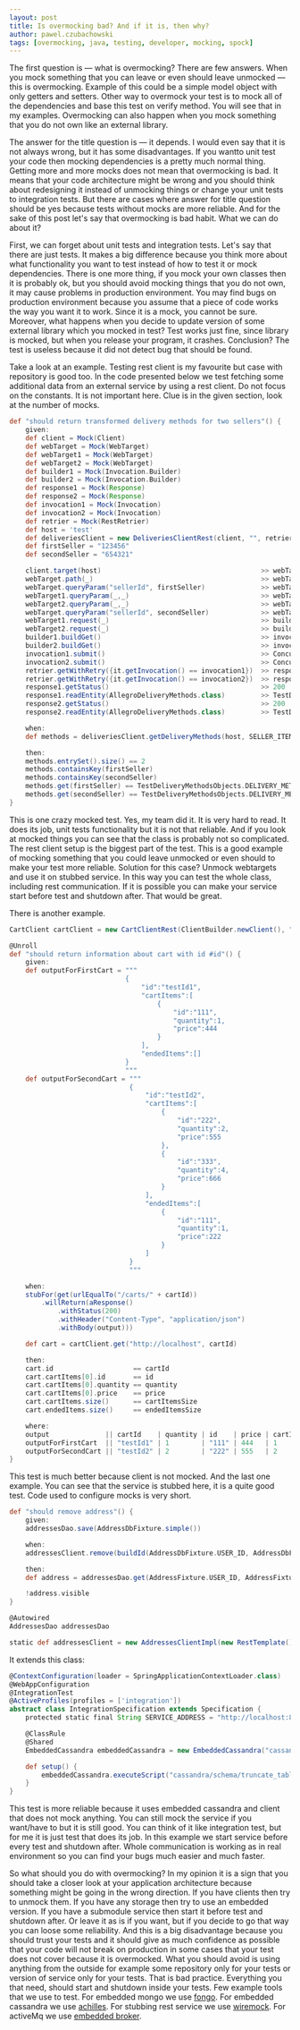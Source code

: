 ```yaml
---
layout: post
title: Is overmocking bad? And if it is, then why?
author: pawel.czubachowski
tags: [overmocking, java, testing, developer, mocking, spock]
---
```


The first question is — what is overmocking? There are few answers. When you mock something that you can leave or even
should leave unmocked — this is overmocking. Example of this could be a simple model object with only getters and
setters. Other way to overmock your test is to mock all of the dependencies and base this test on verify method.
You will see that in my examples. Overmocking can also happen when you mock something that you do not own like an external
library.

The answer for the title question is — it depends. I would even say that it is not always wrong, but it has some
disadvantages. If you wantto unit test your code then mocking dependencies is a pretty much normal thing. Getting
more and more mocks does not mean that overmocking is bad. It means that your code architecture might be wrong
and you should think about redesigning it instead of unmocking things or change your unit tests to integration tests. But
there are cases where answer for title question should be yes because tests without mocks are more reliable. And
for the sake of this post let's say that overmocking is bad habit. What we can do about it?

First, we can forget about unit tests and integration tests. Let's say that there are just tests. It makes
a big difference because you think more about what functionality you want to test instead of how to test it or mock
dependencies. There is one more thing, if you mock your own classes then it is probably ok, but you should
avoid mocking things that you do not own, it may cause problems in production environment. You may find bugs on production
environment because you assume that a piece of code works the way you want it to work. Since it is a mock, you cannot
be sure. Moreover, what happens when you decide to update version of some external library which you mocked in test?
Test works just fine, since library is mocked, but when you release your program, it crashes. Conclusion? The test is
useless because it did not detect bug that should be found.

Take a look at an example. Testing rest client is my favourite but case with repository is good too. In the code presented
below we test fetching some additional data from an external service by using a rest client. Do not focus on the constants.
It is not important here. Clue is in the given section, look at the number of mocks.

```groovy
def "should return transformed delivery methods for two sellers"() {
    given:
    def client = Mock(Client)
    def webTarget = Mock(WebTarget)
    def webTarget1 = Mock(WebTarget)
    def webTarget2 = Mock(WebTarget)
    def builder1 = Mock(Invocation.Builder)
    def builder2 = Mock(Invocation.Builder)
    def response1 = Mock(Response)
    def response2 = Mock(Response)
    def invocation1 = Mock(Invocation)
    def invocation2 = Mock(Invocation)
    def retrier = Mock(RestRetrier)
    def host = 'test'
    def deliveriesClient = new DeliveriesClientRest(client, "", retrier)
    def firstSeller = "123456"
    def secondSeller = "654321"

    client.target(host)                                        >> webTarget
    webTarget.path(_)                                          >> webTarget
    webTarget.queryParam("sellerId", firstSeller)              >> webTarget1
    webTarget1.queryParam(_,_)                                 >> webTarget1
    webTarget2.queryParam(_,_)                                 >> webTarget2
    webTarget.queryParam("sellerId", secondSeller)             >> webTarget2
    webTarget1.request(_)                                      >> builder1
    webTarget2.request(_)                                      >> builder2
    builder1.buildGet()                                        >> invocation1
    builder2.buildGet()                                        >> invocation2
    invocation1.submit()                                       >> ConcurrentUtils.constantFuture(response1)
    invocation2.submit()                                       >> ConcurrentUtils.constantFuture(response2)
    retrier.getWithRetry({it.getInvocation() == invocation1})  >> response1
    retrier.getWithRetry({it.getInvocation() == invocation2})  >> response2
    response1.getStatus()                                      >> 200
    response1.readEntity(AllegroDeliveryMethods.class)         >> TestDeliveryMethodsObjects.DELIVERY_METHODS_ONE_DELIVERY_METHOD
    response2.getStatus()                                      >> 200
    response2.readEntity(AllegroDeliveryMethods.class)         >> TestDeliveryMethodsObjects.DELIVERY_METHODS_ALL

    when:
    def methods = deliveriesClient.getDeliveryMethods(host, SELLER_ITEMS_TWO_SELLERS_THREE_ITEMS)

    then:
    methods.entrySet().size() == 2
    methods.containsKey(firstSeller)
    methods.containsKey(secondSeller)
    methods.get(firstSeller) == TestDeliveryMethodsObjects.DELIVERY_METHODS_ONE_DELIVERY_METHOD
    methods.get(secondSeller) == TestDeliveryMethodsObjects.DELIVERY_METHODS_ALL
}
```

This is one crazy mocked test. Yes, my team did it. It is very hard to read. It does its job, unit tests
functionality but it is not that reliable. And if you look at mocked things you can see that the class is probably
not so complicated. The rest client setup is the biggest part of the test. This is a good example of mocking something that you
could leave unmocked or even should to make your test more reliable. Solution for this case? Unmock webtargets
and use it on stubbed service. In this way you can test the whole class, including rest communication. If it is
possible you can make your service start before test and shutdown after. That would be great.

There is another example.

```groovy
CartClient cartClient = new CartClientRest(ClientBuilder.newClient(), "8089", new RestRetrier())

@Unroll
def "should return information about cart with id #id"() {
    given:
    def outputForFirstCart = """
                             {
                                 "id":"testId1",
                                 "cartItems":[
                                     {
                                         "id":"111",
                                         "quantity":1,
                                         "price":444
                                     }
                                 ],
                                 "endedItems":[]
                             }
                             """
    def outputForSecondCart = """
                              {
                                  "id":"testId2",
                                  "cartItems":[
                                      {
                                          "id":"222",
                                          "quantity":2,
                                          "price":555
                                      },
                                      {
                                          "id":"333",
                                          "quantity":4,
                                          "price":666
                                      }
                                  ],
                                  "endedItems":[
                                      {
                                          "id":"111",
                                          "quantity":1,
                                          "price":222
                                      }
                                  ]
                              }
                              """

    when:
    stubFor(get(urlEqualTo("/carts/" + cartId))
        .willReturn(aResponse()
            .withStatus(200)
            .withHeader("Content-Type", "application/json")
            .withBody(output)))

    def cart = cartClient.get("http://localhost", cartId)

    then:
    cart.id                    == cartId
    cart.cartItems[0].id       == id
    cart.cartItems[0].quantity == quantity
    cart.cartItems[0].price    == price
    cart.cartItems.size()      == cartItemsSize
    cart.endedItems.size()     == endedItemsSize

    where:
    output              || cartId    | quantity | id    | price | cartItemsSize | endedItemsSize
    outputForFirstCart  || "testId1" | 1        | "111" | 444   | 1             | 0
    outputForSecondCart || "testId2" | 2        | "222" | 555   | 2             | 1
}
```

This test is much better because client is not mocked. And the last one example. You can see that the service is stubbed
here, it is a quite good test. Code used to configure mocks is very short.

```groovy
def "should remove address"() {
    given:
    addressesDao.save(AddressDbFixture.simple())

    when:
    addressesClient.remove(buildId(AddressDbFixture.USER_ID, AddressDbFixture.ADDRESS_ID))

    then:
    def address = addressesDao.get(AddressFixture.USER_ID, AddressFixture.ADDRESS_ID)

    !address.visible
}

@Autowired
AddressesDao addressesDao

static def addressesClient = new AddressesClientImpl(new RestTemplate(), SERVICE_ADDRESS)
```

It extends this class:

```groovy
@ContextConfiguration(loader = SpringApplicationContextLoader.class)
@WebAppConfiguration
@IntegrationTest
@ActiveProfiles(profiles = ['integration'])
abstract class IntegrationSpecification extends Specification {
    protected static final String SERVICE_ADDRESS = "http://localhost:8080"

    @ClassRule
    @Shared
    EmbeddedCassandra embeddedCassandra = new EmbeddedCassandra("cassandra/schema/schema.cql")

    def setup() {
        embeddedCassandra.executeScript("cassandra/schema/truncate_tables.cql");
    }
}
```

This test is more reliable because it uses embedded cassandra and client that does not mock anything. You can
still mock the service if you want/have to but it is still good. You can think of it like integration test, but for
me it is just test that does its job. In this example we start service before every test and shutdown after.
Whole communication is working as in real environment so you can find your bugs much easier and much faster.

So what should you do with overmocking? In my opinion it is a sign that you should take a closer look at your
application architecture because something might be going in the wrong direction. If you have clients then try
to unmock them. If you have any storage then try to use an embedded version. If you have a submodule service
then start it before test and shutdown after. Or leave it as is if you want, but if you decide to go that way you
can loose some reliability. And this is a big disadvantage because you should trust your tests and it should give
as much confidence as possible that your code will not break on production in some cases that your test
does not cover because it is overmocked. What you should avoid is using anything from the outside for example
some repository only for your tests or version of service only for your tests. That is bad practice. Everything
you that need, should start and shutdown inside your tests. Few example tools that we use to test. For embedded mongo
we use [fongo](https://github.com/fakemongo/fongo). For embedded cassandra we use [achilles](https://github.com/doanduyhai/Achilles).
For stubbing rest service we use [wiremock](http://wiremock.org). For activeMq we use [embedded broker](http://activemq.apache.org/how-do-i-embed-a-broker-inside-a-connection.html).
